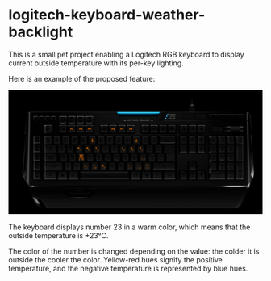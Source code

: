 # logitech-keyboard-weather-backlight

This is a small pet project enabling a Logitech RGB keyboard to display current outside temperature with its per-key lighting. 

Here is an example of the proposed feature: 

![](https://github.com/edmelnikov/logitech-keyboard-weather-backlight/blob/main/images/1.PNG?raw=true)

The keyboard displays number 23 in a warm color, which means that the outside temperature is +23°C. 

The color of the number is changed depending on the value: the colder it is outside the cooler the color. 
Yellow-red hues signify the positive temperature, and the negative temperature is represented by blue hues. 

